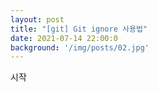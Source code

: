 ```yaml
---
layout: post
title: "[git] Git ignore 사용법"
date: 2021-07-14 22:00:0
background: '/img/posts/02.jpg'
---
```


시작